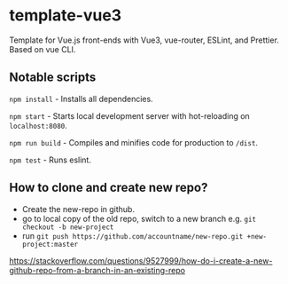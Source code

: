 # template-vue3

Template for Vue.js front-ends with Vue3, vue-router, ESLint, and Prettier. Based on vue CLI.

## Notable scripts
`npm install` - Installs all dependencies.

`npm start` - Starts local development server with hot-reloading on `localhost:8080`.

`npm run build` - Compiles and minifies code for production to `/dist`.

`npm test` - Runs eslint.

## How to clone and create new repo?

- Create the new-repo in github.
- go to local copy of the old repo, switch to a new branch e.g. `git checkout -b new-project`
- run `git push https://github.com/accountname/new-repo.git +new-project:master`

https://stackoverflow.com/questions/9527999/how-do-i-create-a-new-github-repo-from-a-branch-in-an-existing-repo
